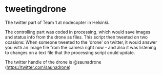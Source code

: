 tweetingdrone
=============
The twitter part of Team 1 at nodecopter in Helsinki. 

The controlling part was coded in processing, which would save images and status info from the drone as files. This script then tweeted on two ocasions: When someone tweeted to the 'drone' on twitter, it would answer you with an image file from the camera right now - and also it was listening to changes on a text file that the processing script could update.

The twitter handle of the drone is @saunadrone (https://twitter.com/saunadrone)
